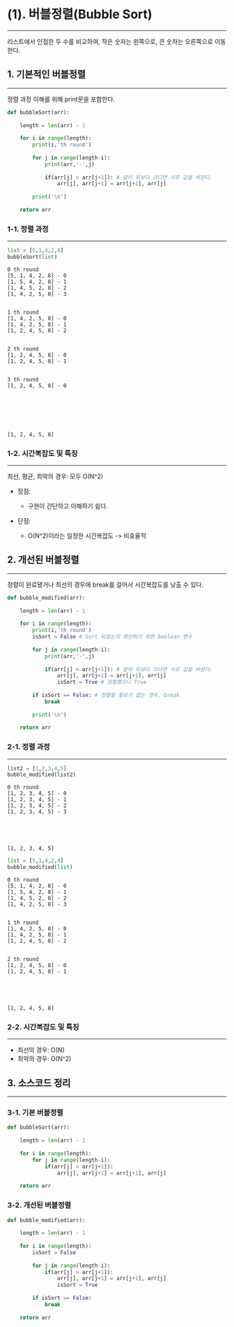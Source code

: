 # (1). 버블정렬(Bubble Sort)
---

리스트에서 인접한 두 수를 비교하여, 작은 숫자는 왼쪽으로, 큰 숫자는 오른쪽으로 이동한다.

## 1. 기본적인 버블정렬
---
정렬 과정 이해를 위해 print문을 포함한다.


```python
def bubbleSort(arr):
    
    length = len(arr) - 1
    
    for i in range(length):
        print(i,'th round')
        
        for j in range(length-i):
            print(arr,'-',j)
            
            if(arr[j] > arr[j+1]): # 앞이 뒤보다 크다면 서로 값을 바꾼다.
                arr[j], arr[j+1] = arr[j+1], arr[j]
                
        print('\n')
                
    return arr
```

### 1-1. 정렬 과정
---


```python
list = [5,1,4,2,8]
bubbleSort(list)
```

    0 th round
    [5, 1, 4, 2, 8] - 0
    [1, 5, 4, 2, 8] - 1
    [1, 4, 5, 2, 8] - 2
    [1, 4, 2, 5, 8] - 3
    
    
    1 th round
    [1, 4, 2, 5, 8] - 0
    [1, 4, 2, 5, 8] - 1
    [1, 2, 4, 5, 8] - 2
    
    
    2 th round
    [1, 2, 4, 5, 8] - 0
    [1, 2, 4, 5, 8] - 1
    
    
    3 th round
    [1, 2, 4, 5, 8] - 0
    
    
    




    [1, 2, 4, 5, 8]



### 1-2. 시간복잡도 및 특징
---

최선, 평균, 최악의 경우: 모두 O(N^2)


* 장점:
    * 구현이 간단하고 이해하기 쉽다.
    

* 단점:
    * O(N^2)이라는 일정한 시간복잡도 -> 비효율적


## 2. 개선된 버블정렬
---

정렬이 완료됐거나 최선의 경우에 break를 걸어서 시간복잡도를 낮출 수 있다.



```python
def bubble_modified(arr):
    
    length = len(arr) - 1
    
    for i in range(length):
        print(i,'th round')
        isSort = False # Sort 되었는지 확인하기 위한 boolean 변수
        
        for j in range(length-i):
            print(arr,'-',j)
            
            if(arr[j] > arr[j+1]): # 앞이 뒤보다 크다면 서로 값을 바꾼다.
                arr[j], arr[j+1] = arr[j+1], arr[j]
                isSort = True # 정렬했으니 True
                
        if isSort == False: # 정렬할 필요가 없는 경우, break
            break
                
        print('\n')
                
    return arr
```

### 2-1. 정렬 과정
---


```python
list2 = [1,2,3,4,5]
bubble_modified(list2)
```

    0 th round
    [1, 2, 3, 4, 5] - 0
    [1, 2, 3, 4, 5] - 1
    [1, 2, 3, 4, 5] - 2
    [1, 2, 3, 4, 5] - 3
    




    [1, 2, 3, 4, 5]




```python
list = [5,1,4,2,8]
bubble_modified(list)
```

    0 th round
    [5, 1, 4, 2, 8] - 0
    [1, 5, 4, 2, 8] - 1
    [1, 4, 5, 2, 8] - 2
    [1, 4, 2, 5, 8] - 3
    
    
    1 th round
    [1, 4, 2, 5, 8] - 0
    [1, 4, 2, 5, 8] - 1
    [1, 2, 4, 5, 8] - 2
    
    
    2 th round
    [1, 2, 4, 5, 8] - 0
    [1, 2, 4, 5, 8] - 1
    




    [1, 2, 4, 5, 8]



### 2-2. 시간복잡도 및 특징
---

* 최선의 경우: O(N)
* 최악의 경우: O(N^2)


## 3. 소스코드 정리
---
### 3-1. 기본 버블정렬


```python
def bubbleSort(arr):
    
    length = len(arr) - 1
    
    for i in range(length):
        for j in range(length-i):
            if(arr[j] > arr[j+1]):
                arr[j], arr[j+1] = arr[j+1], arr[j]
                
    return arr
```

### 3-2. 개선된 버블정렬


```python
def bubble_modified(arr):
    
    length = len(arr) - 1
    
    for i in range(length):
        isSort = False
        
        for j in range(length-i):
            if(arr[j] > arr[j+1]):
                arr[j], arr[j+1] = arr[j+1], arr[j]
                isSort = True
                
        if isSort == False:
            break
                
    return arr
```
